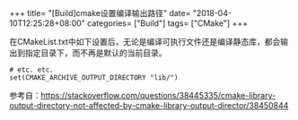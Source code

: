 +++
title= "[Build]cmake设置编译输出路径"
date= "2018-04-10T12:25:28+08:00"
categories= ["Build"]
tags= ["CMake"]
+++

在CMakeList.txt中如下设置后，无论是编译可执行文件还是编译静态库，都会输出到指定目录下，而不再是默认的当前目录。

    # etc. etc.
    set(CMAKE_ARCHIVE_OUTPUT_DIRECTORY "lib/")

参考自：https://stackoverflow.com/questions/38445335/cmake-library-output-directory-not-affected-by-cmake-library-output-director/38450844